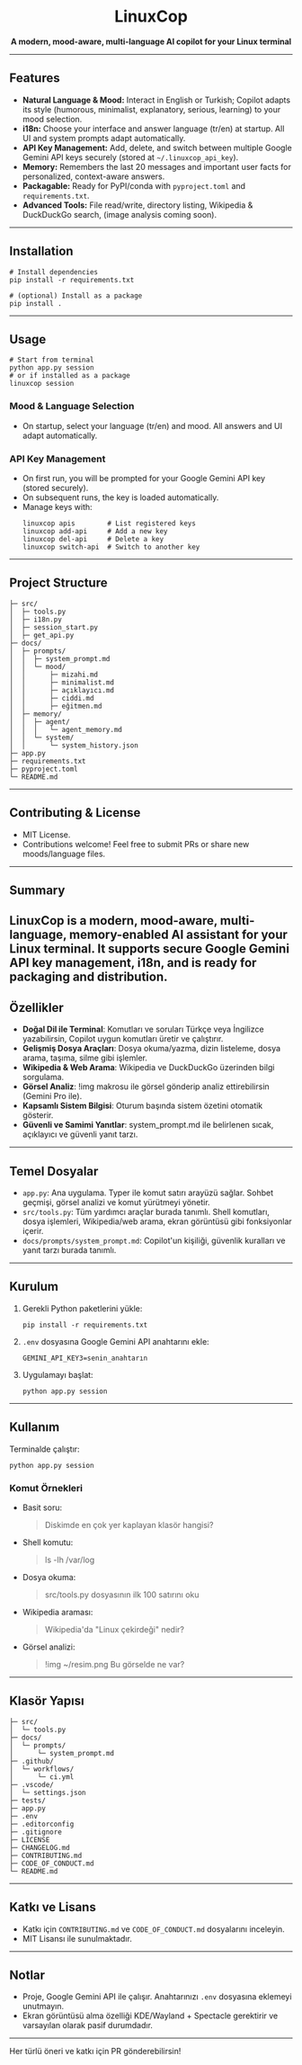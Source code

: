 <div align="center">
	<h1>LinuxCop</h1>
	<b>A modern, mood-aware, multi-language AI copilot for your Linux terminal</b>
</div>

---

## Features

- **Natural Language & Mood:** Interact in English or Turkish; Copilot adapts its style (humorous, minimalist, explanatory, serious, learning) to your mood selection.
- **i18n:** Choose your interface and answer language (tr/en) at startup. All UI and system prompts adapt automatically.
- **API Key Management:** Add, delete, and switch between multiple Google Gemini API keys securely (stored at `~/.linuxcop_api_key`).
- **Memory:** Remembers the last 20 messages and important user facts for personalized, context-aware answers.
- **Packagable:** Ready for PyPI/conda with `pyproject.toml` and `requirements.txt`.
- **Advanced Tools:** File read/write, directory listing, Wikipedia & DuckDuckGo search, (image analysis coming soon).

---

## Installation

```fish
# Install dependencies
pip install -r requirements.txt

# (optional) Install as a package
pip install .
```

---

## Usage

```fish
# Start from terminal
python app.py session
# or if installed as a package
linuxcop session
```

### Mood & Language Selection
- On startup, select your language (tr/en) and mood. All answers and UI adapt automatically.

### API Key Management
- On first run, you will be prompted for your Google Gemini API key (stored securely).
- On subsequent runs, the key is loaded automatically.
- Manage keys with:
	```fish
	linuxcop apis        # List registered keys
	linuxcop add-api     # Add a new key
	linuxcop del-api     # Delete a key
	linuxcop switch-api  # Switch to another key
	```

---

## Project Structure

```
├─ src/
│  ├─ tools.py
│  ├─ i18n.py
│  ├─ session_start.py
│  ├─ get_api.py
├─ docs/
│  ├─ prompts/
│  │  ├─ system_prompt.md
│  │  └─ mood/
│  │      ├─ mizahi.md
│  │      ├─ minimalist.md
│  │      ├─ açıklayıcı.md
│  │      ├─ ciddi.md
│  │      ├─ eğitmen.md
│  ├─ memory/
│  │  ├─ agent/
│  │  │   └─ agent_memory.md
│  │  └─ system/
│  │      └─ system_history.json
├─ app.py
├─ requirements.txt
├─ pyproject.toml
└─ README.md
```

---

## Contributing & License

- MIT License.
- Contributions welcome! Feel free to submit PRs or share new moods/language files.

---

## Summary

**LinuxCop** is a modern, mood-aware, multi-language, memory-enabled AI assistant for your Linux terminal. It supports secure Google Gemini API key management, i18n, and is ready for packaging and distribution.
---

## Özellikler

- **Doğal Dil ile Terminal**: Komutları ve soruları Türkçe veya İngilizce yazabilirsin, Copilot uygun komutları üretir ve çalıştırır.
- **Gelişmiş Dosya Araçları**: Dosya okuma/yazma, dizin listeleme, dosya arama, taşıma, silme gibi işlemler.
- **Wikipedia & Web Arama**: Wikipedia ve DuckDuckGo üzerinden bilgi sorgulama.
- **Görsel Analiz**: !img makrosu ile görsel gönderip analiz ettirebilirsin (Gemini Pro ile).
- **Kapsamlı Sistem Bilgisi**: Oturum başında sistem özetini otomatik gösterir.
- **Güvenli ve Samimi Yanıtlar**: system_prompt.md ile belirlenen sıcak, açıklayıcı ve güvenli yanıt tarzı.

---

## Temel Dosyalar

- `app.py`: Ana uygulama. Typer ile komut satırı arayüzü sağlar. Sohbet geçmişi, görsel analizi ve komut yürütmeyi yönetir.
- `src/tools.py`: Tüm yardımcı araçlar burada tanımlı. Shell komutları, dosya işlemleri, Wikipedia/web arama, ekran görüntüsü gibi fonksiyonlar içerir.
- `docs/prompts/system_prompt.md`: Copilot'un kişiliği, güvenlik kuralları ve yanıt tarzı burada tanımlı.

---

## Kurulum

1. Gerekli Python paketlerini yükle:
	 ```fish
	 pip install -r requirements.txt
	 ```
2. `.env` dosyasına Google Gemini API anahtarını ekle:
	 ```env
	 GEMINI_API_KEY3=senin_anahtarın
	 ```
3. Uygulamayı başlat:
	 ```fish
	 python app.py session
	 ```

---

## Kullanım

Terminalde çalıştır:

```fish
python app.py session
```

### Komut Örnekleri

- Basit soru:
	> Diskimde en çok yer kaplayan klasör hangisi?
- Shell komutu:
	> ls -lh /var/log
- Dosya okuma:
	> src/tools.py dosyasının ilk 100 satırını oku
- Wikipedia araması:
	> Wikipedia'da "Linux çekirdeği" nedir?
- Görsel analizi:
	> !img ~/resim.png Bu görselde ne var?

---

## Klasör Yapısı

```
├─ src/
│  └─ tools.py
├─ docs/
│  └─ prompts/
│      └─ system_prompt.md
├─ .github/
│  └─ workflows/
│      └─ ci.yml
├─ .vscode/
│  └─ settings.json
├─ tests/
├─ app.py
├─ .env
├─ .editorconfig
├─ .gitignore
├─ LICENSE
├─ CHANGELOG.md
├─ CONTRIBUTING.md
├─ CODE_OF_CONDUCT.md
└─ README.md
```

---

## Katkı ve Lisans

- Katkı için `CONTRIBUTING.md` ve `CODE_OF_CONDUCT.md` dosyalarını inceleyin.
- MIT Lisansı ile sunulmaktadır.

---

## Notlar

- Proje, Google Gemini API ile çalışır. Anahtarınızı `.env` dosyasına eklemeyi unutmayın.
- Ekran görüntüsü alma özelliği KDE/Wayland + Spectacle gerektirir ve varsayılan olarak pasif durumdadır.

---

Her türlü öneri ve katkı için PR gönderebilirsin!

